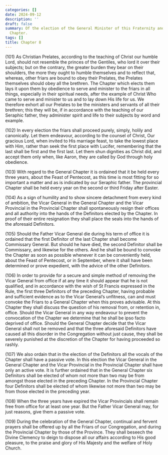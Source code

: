 ```yaml
---
categories: []
date: 2024-09-12
description: ''
draft: false
summary: Of the election of the General Minister of this Fraternity and of the Pentecost
  Chapter.
tags: []
title: Chapter 8
---
```





(101) As Christian Prelates, according to the teaching of Christ our humble Lord, should not resemble the princes of the Gentiles, who lord it over their subjects; but on the contrary, the greater burden they bear on their shoulders, the more they ought to humble themselves and to reflect that, whereas, other friars are bound to obey their Prelates, the Prelates themselves should obey all the brethren. The Chapter which elects them lays it upon them by obedience to serve and minister to the friars in all things, especially in their spiritual needs, after the example of Christ Who came to serve and minister to us and to lay down His life for us. We therefore exhort all our Prelates to be the ministers and servants of all their brethren; this they will be, if in accordance with the teaching of our Seraphic father, they administer spirit and life to their subjects by word and example.

(102) In every election the friars shall proceed purely, simply, holily and canonically. Let them endeavour, according to the counsel of Christ, Our gracious Lord, when invited to His marriage feast, to take the lowest place with Him, rather than seek the first place with Lucifer, remembering that the last shall be first and the first last. Let them shun dignities as Christ did, and accept them only when, like Aaron, they are called by God through holy obedience.

(103) With regard to the General Chapter it is ordained that it be held every three years, about the Feast of Pentecost, as this time is most fitting for so important a matter and as is indicated by our Seraphic father. The provincial Chapter shall be held every year on the second or third Friday after Easter.

(104) As a sign of humility and to show sincere detachment from every kind of ambition, the Vicar General in the General Chapter and the Vicar Provincial in the Provincial Chapter shall spontaneously resign their offices and all authority into the hands of the Definitors elected by the Chapter. In proof of their entire resignation they shall place the seals into the hands of the aforesaid Definitors.

(105) Should the Father Vicar General die during his term of office it is ordained that the first Definitor of the last Chapter shall become Commissary General. But should he have died, the second Definitor shall be Commissary, and likewise for the others. And he shall be bound to convoke the Chapter as soon as possible whenever it can be conveniently held, about the Feast of Pentecost, or in September, where it shall have been determined or prove expedient, with the advice of the other Definitors.

(106) In order to provide for a secure and simple method of removing the Vicar General from office if at any time it should appear that he is not qualified, and in accordance with the wish of St Francis expressed in the Rule, the first three Definitors of the preceding Chapter, having probable and sufficient evidence as to the Vicar General’s unfitness, can and must convoke the Friars to a General Chapter when this proves advisable. At this Chapter they shall discuss the question of his removal from, or retention in, office. Should the Vicar General in any way endeavour to prevent the convocation of the Chapter we determine that he shall be ipso facto deprived of office. Should the General Chapter decide that the Vicar General shall not be removed and that the three aforesaid Definitors have caused all this disorder in the Congregation without just cause, they shall be severely punished at the discretion of the Chapter for having proceeded so rashly.

(107) We also ordain that in the election of the Definitors all the vocals of the Chapter shall have a passive vote. In this election the Vicar General in the General Chapter and the Vicar Provincial in the Provincial Chapter shall have only an active vote. It is further ordained that in the General Chapter six Definitors shall be elected of whom not more than two may be from amongst those elected in the preceding Chapter. In the Provincial Chapter four Definitors shall be elected of whom likewise not more than two may be from those elected in the preceding year.

(108) When the three years have expired the Vicar Provincials shall remain free from office for at least one year. But the Father Vicar General may, for just reasons, give them a passive vote.

(109) During the celebration of the General Chapter, continual and fervent prayers shall be offered up by all the Friars of our Congregation, and during the Provincial Chapter by those of the Province. They shall beseech the Divine Clemency to deign to dispose all our affairs according to His good pleasure, to the praise and glory of His Majesty and the welfare of Holy Church.
